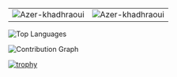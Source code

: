 <table>
  <tr>
    <td>
      <img src="https://github-readme-stats.vercel.app/api?username=Azer-khadhraoui&show_icons=true&theme=radical&locale=en" alt="Azer-khadhraoui" />
    </td>
    <td>
      <img src="https://github-readme-streak-stats.herokuapp.com/?user=Azer-khadhraoui&theme=radical" alt="Azer-khadhraoui" />
    </td>
  </tr>
</table>

![Top Languages](https://github-readme-stats.vercel.app/api/top-langs/?username=Azer-khadhraoui&layout=compact&theme=radical)

![Contribution Graph](https://activity-graph.herokuapp.com/graph?username=Azer-khadhraoui&theme=radical)

[![trophy](https://github-profile-trophy.vercel.app/?username=Azer-khadhraoui&theme=radical)](https://github.com/ryo-ma/github-profile-trophy)
